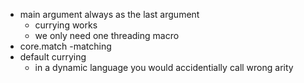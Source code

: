 * main argument always as the last argument
  * currying works
  * we only need one threading macro
* core.match -matching
* default currying
  * in a dynamic language you would accidentially call wrong arity
